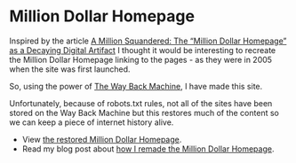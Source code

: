 # Million Dollar Homepage

Inspired by the article [A Million Squandered: The “Million Dollar Homepage” as a Decaying Digital Artifact](http://lil.law.harvard.edu/blog/2017/07/21/a-million-squandered-the-million-dollar-homepage-as-a-decaying-digital-artifact/) I thought it would be interesting to recreate the Million Dollar Homepage linking to the pages - as they were in 2005 when the site was first launched.

So, using the power of [The Way Back Machine](https://archive.org/web/), I have made this site.

Unfortunately, because of robots.txt rules, not all of the sites have been stored on the Way Back Machine but this restores much of the content so we can keep a piece of internet history alive.

* View [the restored Million Dollar Homepage](https://binarymoon.github.io/MillionDollarHomepage/).
* Read my blog post about [how I remade the Million Dollar Homepage](https://www.binarymoon.co.uk/2017/07/rescuing-the-milliondollarhomepage/).
